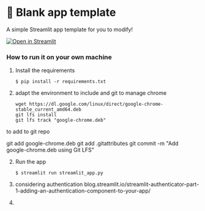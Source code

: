 # 🎈 Blank app template

A simple Streamlit app template for you to modify!

[![Open in Streamlit](https://static.streamlit.io/badges/streamlit_badge_black_white.svg)](https://blank-app-template.streamlit.app/)

### How to run it on your own machine

1. Install the requirements

   ```
   $ pip install -r requirements.txt
   ```
2. adapt the environment to include and git to manage chrome
   ```
   wget https://dl.google.com/linux/direct/google-chrome-stable_current_amd64.deb
   git lfs install
   git lfs track "google-chrome.deb"
   ```
to add to git repo

   git add google-chrome.deb
   git add .gitattributes
   git commit -m "Add google-chrome.deb using Git LFS"


2. Run the app

   ```
   $ streamlit run streamlit_app.py
   ```
4. considering authentication
blog.streamlit.io/streamlit-authenticator-part-1-adding-an-authentication-component-to-your-app/

6. 

